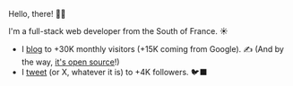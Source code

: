Hello, there! 👋🏻

I'm a full-stack web developer from the South of France. ☀️

- I [blog](https://benjamincrozat.com) to +30K monthly visitors (+15K coming from Google). ✍️ (And by the way, [it's open source](https://github.com/benjamincrozat/benjamincrozat.com)!)
- I [tweet](https://twitter.com/benjamincrozat) (or X, whatever it is) to +4K followers. 🐦‍⬛
